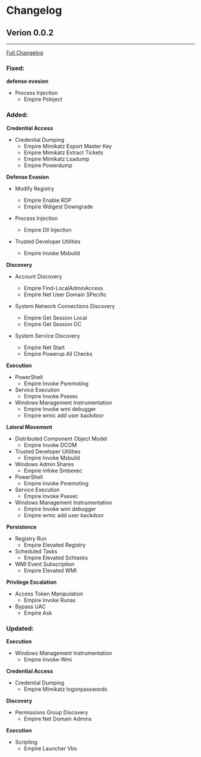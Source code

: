# Changelog

## Verion 0.0.2
----------------------------------

[Full Changelog](https://github.com/Cyb3rWard0g/mordor/compare/0.0.1...0.0.2)

### Fixed:
**defense evesion**

* Process Injection
  * Empire PsInject

### Added:
**Credential Access**

* Credential Dumping
  * Empire Mimikatz Export Master Key
  * Empire Mimikatz Extract Tickets
  * Empire Mimikatz Lsadump
  * Empire Powerdump

**Defense Evasion**

* Modify Registry
  * Empire Enable RDP
  * Empire Wdigest Downgrade

* Process Injection
  * Empire Dll Injection

* Trusted Developer Utilities
  * Empire Invoke Msbuild

**Discovery**

* Account Discovery
  * Empire Find-LocalAdminAccess
  * Empire Net User Domain SPecific

* System Network Connections Discovery
  * Empire Get Session Local
  * Empire Get Session DC

* System Service Discovery
  * Empire Net Start
  * Empire Powerup All Checks

**Execution**

* PowerShell
  * Empire Invoke Psremoting
* Service Execution
  * Empire Invoke Psexec
* Windows Management Instrumentation
  * Empire Invoke wmi debugger
  * Empire wmic add user backdoor

**Lateral Movement**

* Distributed Component Object Model
  * Empire Invoke DCOM
* Trusted Developer Utilities
  * Empire Invoke Msbuild
* Windows Admin Shares
  * Empire Infoke Smbexec
* PowerShell
  * Empire Invoke Psremoting
* Service Execution
  * Empire Invoke Psexec
* Windows Management Instrumentation
  * Empire Invoke wmi debugger
  * Empire wmic add user backdoor

**Persistence**

* Registry Run
  * Empire Elevated Registry
* Scheduled Tasks
  * Empire Elevated Schtasks
* WMI Event Subscription
  * Empire Elevated WMI

**Privilege Escalation**

* Access Token Manipulation
  * Empire Invoke Runas
* Bypass UAC
  * Empire Ask

### Updated:
**Execution**

* Windows Management Instrumentation
  * Empire Invoke-Wmi

**Credential Access**

* Credential Dumping
  * Empire Mimikatz logonpasswords

**Discovery**

* Permissions Group Discovery
  * Empire Net Domain Admins

**Execution**

* Scripting
  * Empire Launcher Vbs